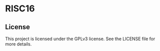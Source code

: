 # RISC16

## License

This project is licensed under the GPLv3 license. See the LICENSE file for more details.